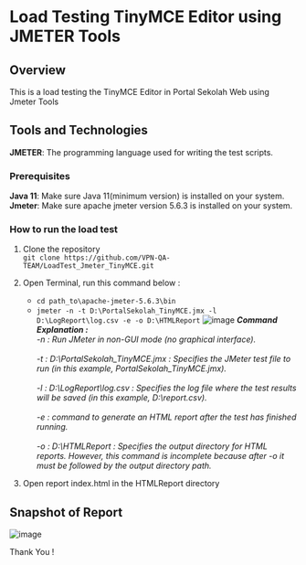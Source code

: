 # Load Testing TinyMCE Editor using JMETER Tools

## Overview
This is a load testing the TinyMCE Editor in Portal Sekolah Web using Jmeter Tools

## Tools and Technologies
**JMETER**: The programming language used for writing the test scripts.

### Prerequisites </br>
**Java 11**: Make sure Java 11(minimum version) is installed on your system.</br>
**Jmeter**: Make sure apache jmeter version 5.6.3 is installed on your system.</br>

### How to run the load test
1. Clone the repository </br>
   ```git clone https://github.com/VPN-QA-TEAM/LoadTest_Jmeter_TinyMCE.git```
   
2. Open Terminal, run this command below :  
   - ```cd path_to\apache-jmeter-5.6.3\bin```
   - ```jmeter -n -t D:\PortalSekolah_TinyMCE.jmx -l D:\LogReport\log.csv -e -o D:\HTMLReport```
   ![image](https://github.com/VPN-QA-TEAM/LoadTest_Jmeter_TinyMCE/assets/146044337/c77adb0c-d245-45d3-8372-1d6d824a6b57)
   **_Command Explanation :_**</br>
     _-n : Run JMeter in non-GUI mode (no graphical interface).</br></br>
     -t : D:\PortalSekolah_TinyMCE.jmx : Specifies the JMeter test file to run (in this example, PortalSekolah_TinyMCE.jmx).</br></br>
     -l : D:\LogReport\log.csv : Specifies the log file where the test results will be saved (in this example, D:\report.csv).</br></br>
     -e : command to generate an HTML report after the test has finished running.</br></br>
     -o : D:\HTMLReport : Specifies the output directory for HTML reports. However, this command is incomplete because after -o it must be followed by the output directory path.</br>_

3. Open report index.html in the HTMLReport directory
   
## Snapshot of Report
![image](https://github.com/VPN-QA-TEAM/LoadTest_Jmeter_TinyMCE/assets/146044337/2eec33bd-b48d-4c3a-82e2-354435b8030e)


Thank You !


